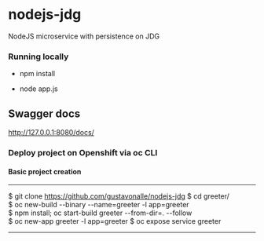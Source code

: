 # nodejs-jdg
NodeJS microservice with persistence on JDG


### Running locally 
* npm install

* node app.js

## Swagger docs
http://127.0.0.1:8080/docs/

### Deploy project on Openshift via oc CLI

#### Basic project creation

----
$ git clone https://github.com/gustavonalle/nodejs-jdg 
$ cd greeter/  
$ oc new-build --binary --name=greeter -l app=greeter  
$ npm install; oc start-build greeter --from-dir=. --follow  
$ oc new-app greeter -l app=greeter
$ oc expose service greeter 

----

